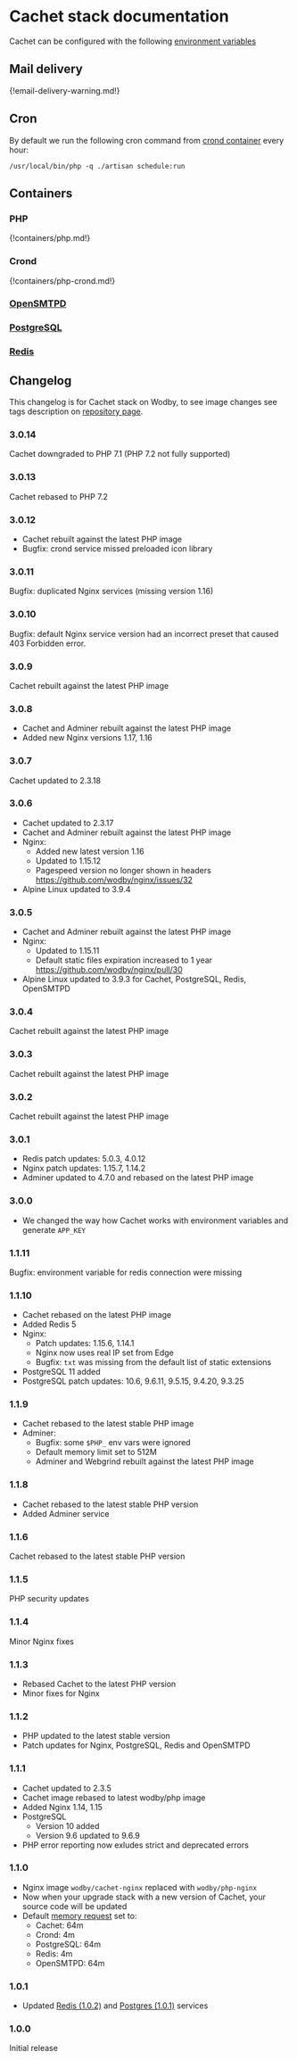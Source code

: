 # Cachet stack documentation

Cachet can be configured with the following [environment variables](https://github.com/wodby/cachet#environment-variables)

## Mail delivery

{!email-delivery-warning.md!}

## Cron

By default we run the following cron command from [crond container](#crond) every hour:

```
/usr/local/bin/php -q ./artisan schedule:run
```

## Containers

### PHP

{!containers/php.md!}

### Crond

{!containers/php-crond.md!}

### [OpenSMTPD](../opensmtpd/index.md)

### [PostgreSQL](../postgres/index.md)

### [Redis](../redis/index.md)

## Changelog

This changelog is for Cachet stack on Wodby, to see image changes see tags description on [repository page](https://github.com/wodby/cachet/releases).

### 3.0.14

Cachet downgraded to PHP 7.1 (PHP 7.2 not fully supported)

### 3.0.13

Cachet rebased to PHP 7.2

### 3.0.12

- Cachet rebuilt against the latest PHP image
- Bugfix: crond service missed preloaded icon library

### 3.0.11

Bugfix: duplicated Nginx services (missing version 1.16)

### 3.0.10

Bugfix: default Nginx service version had an incorrect preset that caused 403 Forbidden error.

### 3.0.9

Cachet rebuilt against the latest PHP image

### 3.0.8

- Cachet and Adminer rebuilt against the latest PHP image
- Added new Nginx versions 1.17, 1.16

### 3.0.7

Cachet updated to 2.3.18

### 3.0.6

- Cachet updated to 2.3.17
- Cachet and Adminer rebuilt against the latest PHP image
- Nginx:
    - Added new latest version 1.16
    - Updated to 1.15.12
    - Pagespeed version no longer shown in headers https://github.com/wodby/nginx/issues/32
- Alpine Linux updated to 3.9.4

### 3.0.5

- Cachet and Adminer rebuilt against the latest PHP image
- Nginx:
  - Updated to 1.15.11
  - Default static files expiration increased to 1 year https://github.com/wodby/nginx/pull/30
- Alpine Linux updated to 3.9.3 for Cachet, PostgreSQL, Redis, OpenSMTPD

### 3.0.4

Cachet rebuilt against the latest PHP image

### 3.0.3

Cachet rebuilt against the latest PHP image

### 3.0.2

Cachet rebuilt against the latest PHP image

### 3.0.1

* Redis patch updates: 5.0.3, 4.0.12
* Nginx patch updates: 1.15.7, 1.14.2
* Adminer updated to 4.7.0 and rebased on the latest PHP image 

### 3.0.0

* We changed the way how Cachet works with environment variables and generate `APP_KEY`

### 1.1.11

Bugfix: environment variable for redis connection were missing

### 1.1.10

* Cachet rebased on the latest PHP image
* Added Redis 5
* Nginx:
    * Patch updates: 1.15.6, 1.14.1
    * Nginx now uses real IP set from Edge
    * Bugfix: `txt` was missing from the default list of static extensions
* PostgreSQL 11 added
* PostgreSQL patch updates: 10.6, 9.6.11, 9.5.15, 9.4.20, 9.3.25

### 1.1.9

* Cachet rebased to the latest stable PHP image
* Adminer: 
    * Bugfix: some `$PHP_` env vars were ignored
    * Default memory limit set to 512M
    * Adminer and Webgrind rebuilt against the latest PHP image

### 1.1.8

* Cachet rebased to the latest stable PHP version
* Added Adminer service 

### 1.1.6

Cachet rebased to the latest stable PHP version 

### 1.1.5

PHP security updates

### 1.1.4

Minor Nginx fixes

### 1.1.3

* Rebased Cachet to the latest PHP version
* Minor fixes for Nginx

### 1.1.2

* PHP updated to the latest stable version
* Patch updates for Nginx, PostgreSQL, Redis and OpenSMTPD 

### 1.1.1

* Cachet updated to 2.3.5
* Cachet image rebased to latest wodby/php image
* Added Nginx 1.14, 1.15
* PostgreSQL
    * Version 10 added
    * Version 9.6 updated to 9.6.9
* PHP error reporting now exludes strict and deprecated errors

### 1.1.0

* Nginx image `wodby/cachet-nginx` replaced with `wodby/php-nginx`
* Now when your upgrade stack with a new version of Cachet, your source code will be updated
* Default [memory request](../config.md#resources) set to:
    * Cachet: 64m
    * Crond: 4m
    * PostgreSQL: 64m
    * Redis: 4m
    * OpenSMTPD: 64m

### 1.0.1

* Updated [Redis (1.0.2)](https://wodby.com/docs/stacks/redis#changelog) and [Postgres (1.0.1)](https://wodby.com/docs/postgres#changelog) services

### 1.0.0

Initial release
